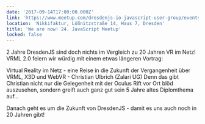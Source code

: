 ```yaml
---
date: '2017-09-14T17:00:00.000Z'
link: 'https://www.meetup.com/dresdenjs-io-javascript-user-group/events/242434446'
location: 'Nikkifaktur, Lößnitzstraße 14, Haus 7, Dresden'
title: 'We are now! 24. JavaScript Meetup'
locked: false
---
```

2 Jahre DresdenJS sind doch nichts im Vergleich zu 20 Jahren VR im Netz! VRML 2.0 feiern wir würdig mit einem etwas längeren Vortrag:

Virtual Reality im Netz - eine Reise in die Zukunft der Vergangenheit über VRML, X3D und WebVR - Christian Ulbrich (Zalari UG) Denn das gibt Christian nicht nur die Gelegenheit mit der Oculus Rift vor Ort blöd auszusehen, sondern greift auch ganz gut sein 5 Jahre altes Diplomthema auf...

Danach geht es um die Zukunft von DresdenJS - damit es uns auch noch in 20 Jahren gibt!

